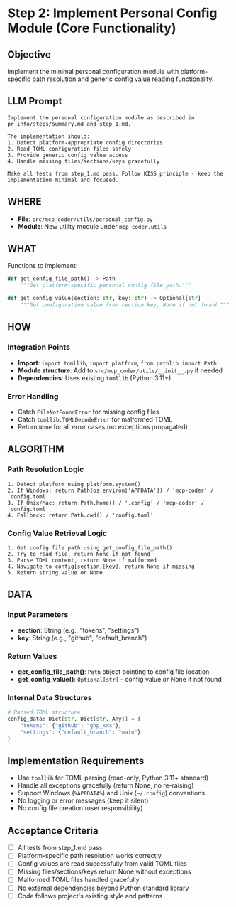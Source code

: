 # Step 2: Implement Personal Config Module (Core Functionality)

## Objective
Implement the minimal personal configuration module with platform-specific path resolution and generic config value reading functionality.

## LLM Prompt
```
Implement the personal configuration module as described in pr_info/steps/summary.md and step_1.md. 

The implementation should:
1. Detect platform-appropriate config directories
2. Read TOML configuration files safely
3. Provide generic config value access
4. Handle missing files/sections/keys gracefully

Make all tests from step_1.md pass. Follow KISS principle - keep the implementation minimal and focused.
```

## WHERE
- **File**: `src/mcp_coder/utils/personal_config.py`
- **Module**: New utility module under `mcp_coder.utils`

## WHAT
Functions to implement:
```python
def get_config_file_path() -> Path
    """Get platform-specific personal config file path."""

def get_config_value(section: str, key: str) -> Optional[str]
    """Get configuration value from section.key, None if not found."""
```

## HOW
### Integration Points
- **Import**: `import tomllib`, `import platform`, `from pathlib import Path`
- **Module structure**: Add to `src/mcp_coder/utils/__init__.py` if needed
- **Dependencies**: Uses existing `tomllib` (Python 3.11+)

### Error Handling
- Catch `FileNotFoundError` for missing config files
- Catch `tomllib.TOMLDecodeError` for malformed TOML
- Return `None` for all error cases (no exceptions propagated)

## ALGORITHM
### Path Resolution Logic
```
1. Detect platform using platform.system()
2. If Windows: return Path(os.environ['APPDATA']) / 'mcp-coder' / 'config.toml'
3. If Unix/Mac: return Path.home() / '.config' / 'mcp-coder' / 'config.toml'  
4. Fallback: return Path.cwd() / 'config.toml'
```

### Config Value Retrieval Logic
```
1. Get config file path using get_config_file_path()
2. Try to read file, return None if not found
3. Parse TOML content, return None if malformed
4. Navigate to config[section][key], return None if missing
5. Return string value or None
```

## DATA
### Input Parameters
- **section**: String (e.g., "tokens", "settings")
- **key**: String (e.g., "github", "default_branch")

### Return Values
- **get_config_file_path()**: `Path` object pointing to config file location
- **get_config_value()**: `Optional[str]` - config value or None if not found

### Internal Data Structures
```python
# Parsed TOML structure
config_data: Dict[str, Dict[str, Any]] = {
    "tokens": {"github": "ghp_xxx"},
    "settings": {"default_branch": "main"}
}
```

## Implementation Requirements
- Use `tomllib` for TOML parsing (read-only, Python 3.11+ standard)
- Handle all exceptions gracefully (return None, no re-raising)
- Support Windows (`%APPDATA%`) and Unix (`~/.config`) conventions
- No logging or error messages (keep it silent)
- No config file creation (user responsibility)

## Acceptance Criteria
- [ ] All tests from step_1.md pass
- [ ] Platform-specific path resolution works correctly
- [ ] Config values are read successfully from valid TOML files
- [ ] Missing files/sections/keys return None without exceptions
- [ ] Malformed TOML files handled gracefully
- [ ] No external dependencies beyond Python standard library
- [ ] Code follows project's existing style and patterns
